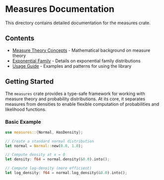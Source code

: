 # Measures Documentation

This directory contains detailed documentation for the measures crate.

## Contents

- [Measure Theory Concepts](measure_theory.md) - Mathematical background on measure theory
- [Exponential Family](exponential_family.md) - Details on exponential family distributions
- [Usage Guide](usage_guide.md) - Examples and patterns for using the library

## Getting Started

The `measures` crate provides a type-safe framework for working with measure theory
and probability distributions. At its core, it separates measures from densities
to enable flexible computation of probabilities and likelihood functions.

### Basic Example

```rust
use measures::{Normal, HasDensity};

// Create a standard normal distribution
let normal = Normal::new(0.0, 1.0);

// Compute density at x = 0
let density: f64 = normal.density(&0.0).into();

// Compute log-density (more efficient)
let log_density: f64 = normal.log_density(&0.0).into();
``` 